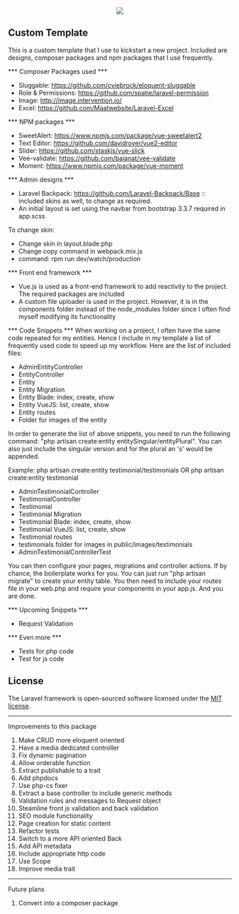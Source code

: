 <p align="center"><img src="https://laravel.com/assets/img/components/logo-laravel.svg"></p>

## Custom Template
This is a custom template that I use to kickstart a new project. Included are designs, composer packages and npm packages that I use frequently.

*** Composer Packages used ***
- Sluggable: https://github.com/cviebrock/eloquent-sluggable
- Role & Permissions: https://github.com/spatie/laravel-permission
- Image: http://image.intervention.io/
- Excel: https://github.com/Maatwebsite/Laravel-Excel

*** NPM packages ***
- SweetAlert: https://www.npmjs.com/package/vue-sweetalert2
- Text Editor: https://github.com/davidroyer/vue2-editor
- Slider: https://github.com/staskjs/vue-slick
- Vee-validate: https://github.com/baianat/vee-validate
- Moment: https://www.npmjs.com/package/vue-moment

*** Admin designs ***
- Laravel Backpack: https://github.com/Laravel-Backpack/Base :: included skins as well, to change as required.
- An initial layout is set using the navbar from bootstrap 3.3.7 required in app.scss

To change skin: 
- Change skin in layout.blade.php
- Change copy command in webpack.mix.js
- command: rpm run dev/watch/production

*** Front end framework ***
- Vue.js is used as a front-end framework to add reactivity to the project. The required packages are included
- A custom file uploader is used in the project. However, it is in the components folder instead of the node_modules folder since I often find myself modifying its functionality


*** Code Snippets ***
When working on a project, I often have the same code repeated for my entities. Hence I include in my template a list of frequently used code to speed up my workflow. Here are the list of included files:
- AdminEntityController
- EntityController
- Entity
- Entity Migration
- Entity Blade: index, create, show
- Entity VueJS: list, create, show
- Entity routes
- Folder for images of the entity

In order to generate the list of above snippets, you need to run the following command: "php artisan create:entity entitySingular/entityPlural". You can also just include the singular version and for the plural an 's' would be appended.

Example: php artisan create:entity testimonial/testimonials OR php artisan create:entity testimonial
- AdminTestimonialController
- TestimonialController
- Testimonial
- Testimonial Migration
- Testimonial Blade: index, create, show
- Testimonial VueJS: list, create, show
- Testimonial routes
- testimonials folder for images in public/images/testimonials
- AdminTestimonialControllerTest

You can then configure your pages, migrations and controller actions. If by chance, the boilerplate works for you. You can just run "php artisan migrate" to create your entity table. You then need to include your routes file in your web.php and require your components in your app.js. And you are done.

*** Upcoming Snippets ***
- Request Validation

*** Even more ***
- Tests for php code
- Test for js code

## License

The Laravel framework is open-sourced software licensed under the [MIT license](https://opensource.org/licenses/MIT).


----
Improvements to this package

1. Make CRUD more eloquent oriented
2. Have a media dedicated controller
3. Fix dynamic pagination 
4. Allow orderable function
5. Extract publishable to a trait
6. Add phpdocs
7. Use php-cs fixer
8. Extract a base controller to include generic methods
9. Validation rules and messages to Request object
10. Steamline front js validation and back validation
11. SEO module functionality
12. Page creation for static content
13. Refactor tests
14. Switch to a more API oriented Back
15. Add API metadata
16. Include appropriate http code
17. Use Scope
18. Improve media trait

----
Future plans

1. Convert into a composer package